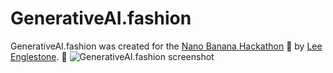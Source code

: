 # GenerativeAI.fashion
GenerativeAI.fashion was created for the [Nano Banana Hackathon](https://www.kaggle.com/competitions/banana) 🍌 by [Lee Englestone](https://www.linkedin.com/in/leeenglestone/). 🚀
![GenerativeAI.fashion screenshot](screenshot.png)